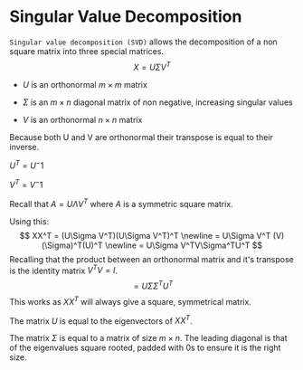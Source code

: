 # Singular Value Decomposition

`Singular value decomposition (SVD)` allows the decomposition of a non square matrix into three special matrices.
$$
X = U\Sigma V^T
$$

* $U$ is an orthonormal $m\times m$ matrix
* $\Sigma$ is an $m\times n$ diagonal matrix of non negative, increasing singular values

* $V$ is an orthonormal $n\times n$ matrix

Because both U and V are orthonormal their transpose is equal to their inverse.

$U^T = U^-1$

$V^T = V^-1$

Recall that $A = U\Lambda V^T$ where $A$ is a symmetric square matrix.

Using this:
$$
XX^T = (U\Sigma V^T)(U\Sigma V^T)^T \newline
= U\Sigma V^T (V)(\Sigma)^T(U)^T \newline
= U\Sigma V^TV\Sigma^TU^T
$$
Recalling that the product between an orthonormal matrix and it's transpose is the identity matrix $V^TV = I$.
$$
=U\Sigma\Sigma^TU^T
$$
This works as $XX^T$ will always give a square, symmetrical matrix.

The matrix $U$ is equal to the eigenvectors of $XX^T$.

The matrix $\Sigma$ is  equal to a matrix of size $m\times n$. The leading diagonal is that of the eigenvalues square rooted, padded with 0s to ensure it is the right size.
